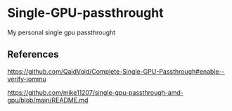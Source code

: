 # Single-GPU-passthrought
My personal single gpu passthrought
## References
https://github.com/QaidVoid/Complete-Single-GPU-Passthrough#enable--verify-iommu

https://github.com/mike11207/single-gpu-passthrough-amd-gpu/blob/main/README.md

